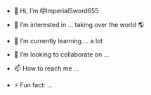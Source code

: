 - 👋 Hi, I’m @ImperialSword655
- 👀 I’m interested in ... taking over the world 🌎
- 🌱 I’m currently learning ... a lot
- 💞️ I’m looking to collaborate on ...
- 📫 How to reach me ...


- ⚡ Fun fact: ...

<!---
ImperialSword655/ImperialSword655 is a ✨ special ✨ repository because its `README.md` (this file) appears on your GitHub profile.
You can click the Preview link to take a look at your changes.
--->
